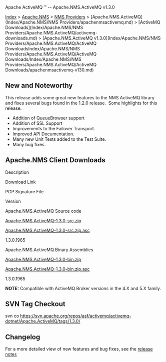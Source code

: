 Apache ActiveMQ ™ -- Apache.NMS.ActiveMQ v1.3.0 

[Index](index.html) > [Apache.NMS](Index/apacheIndex/Overview/nms.md) > [NMS Providers](Index/Apache.NMS/nms-providers.md) > [Apache.NMS.ActiveMQ](Index/Apache.NMS/NMS Providers/apachenmsactivemq.md) > [ActiveMQ Downloads](Index/Apache.NMS/NMS Providers/Apache.NMS.ActiveMQ/activemq-downloads.md) > [Apache.NMS.ActiveMQ v1.3.0](Index/Apache.NMS/NMS Providers/Apache.NMS.ActiveMQ/ActiveMQ DownloadsIndex/Apache.NMS/NMS Providers/Apache.NMS.ActiveMQ/ActiveMQ Downloads/Index/Apache.NMS/NMS Providers/Apache.NMS.ActiveMQ/ActiveMQ Downloads/apachenmsactivemq-v130.md)

New and Noteworthy
------------------

This release adds some great new features to the NMS ActiveMQ library and fixes several bugs found in the 1.2.0 release.  Some highlights for this release.

*   Addition of QueueBrowser support
*   Addition of SSL Support
*   Improvements to the Failover Transport.
*   Improved API Documentation.
*   Many new Unit Tests added to the Test Suite.
*   Many bug fixes.

Apache.NMS Client Downloads
---------------------------

Description

Download Link

PGP Signature File

Version

Apache.NMS.ActiveMQ Source code

[Apache.NMS.ActiveMQ-1.3.0-src.zip](http://www.apache.org/dyn/closer.cgi/activemq/apache-nms/1.3.0/Apache.NMS.ActiveMQ-1.3.0-src.zip)

[Apache.NMS.ActiveMQ-1.3.0-src.zip.asc](http://www.apache.org/dyn/closer.cgi/activemq/apache-nms/1.3.0/Apache.NMS.ActiveMQ-1.3.0-src.zip.asc)

1.3.0.1965

Apache.NMS.ActiveMQ Binary Assemblies

[Apache.NMS.ActiveMQ-1.3.0-bin.zip](http://www.apache.org/dyn/closer.cgi/activemq/apache-nms/1.3.0/Apache.NMS.ActiveMQ-1.3.0-bin.zip)

[Apache.NMS.ActiveMQ-1.3.0-bin.zip.asc](http://www.apache.org/dyn/closer.cgi/activemq/apache-nms/1.3.0/Apache.NMS.ActiveMQ-1.3.0-bin.zip.asc)

1.3.0.1965

  

**NOTE:** Compatible with ActiveMQ Broker versions in the 4.X and 5.X family.

SVN Tag Checkout
----------------

svn co https://svn.apache.org/repos/asf/activemq/activemq-dotnet/Apache.ActiveMQ/tags/1.3.0/

Changelog
---------

For a more detailed view of new features and bug fixes, see the [release notes](https://issues.apache.org/activemq/secure/ReleaseNote.jspa?projectId=11010&styleName=Html&version=12150)


